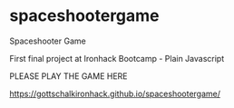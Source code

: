 # spaceshootergame
Spaceshooter Game 

First final project at Ironhack Bootcamp - Plain Javascript

PLEASE PLAY THE GAME HERE

https://gottschalkironhack.github.io/spaceshootergame/
